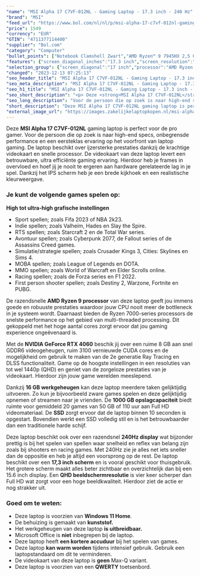 ```yaml
---
"name": "MSI Alpha 17 C7VF-012NL - Gaming Laptop - 17.3 inch - 240 Hz"
"brand": "MSI"
"feed_url": "https://www.bol.com/nl/nl/p/msi-alpha-17-c7vf-012nl-gaming-laptop-17-3-inch-240-hz/9300000151784160"
"price": 1549
"currency": "EUR"
"GTIN": "4711377114400"
"supplier": "Bol.com"
"category": "Computer"
"bullet_points": ["Notebook Clamshell Zwart","AMD Ryzen™ 9 7945HX 2,5 GHz","43,9 cm (17.3\") Quad HD 2560 x 1440 Pixels","16 GB DDR5-SDRAM 5200 MHz 2 x 8 GB","1 TB SSD","NVIDIA GeForce RTX 4060 8 GB AMD Radeon 610M","Wi-Fi 6E (802.11ax) Ethernet LAN 2500 Mbit/s Bluetooth 5.3","99,9 Wh 240 W","Windows 11 Home"]
"features": {"screen_diagonal_inches":"17.3 inch","screen_resolution":"2560 x 1440 Pixels","processor_family":"AMD Ryzen™ 9","memory_size":"16 GB","memory_type":"DDR5-SDRAM","total_storage_space":"1 TB","graphics_card":"NVIDIA GeForce RTX 4060","graphics_memory_size":"8 GB","operating_system":"Windows 11 Home","battery_capacity":"99,9 Wh","width":"397 mm","depth":"284 mm","height":"25,9 mm","weight":"2,8 kg","purpose_laptop":"Gaming"}
"selection_group": {"screen_diagonal":"17 inch","processor":"AMD Ryzen 9","changed_price_past_3_days":false,"product_family":"Alpha"}
"changed": "2023-12-13 07:25:13"
"seo_header_title": "MSI Alpha 17 C7VF-012NL - Gaming Laptop - 17.3 inch - 240 Hz"
"seo_meta_description": "MSI Alpha 17 C7VF-012NL - Gaming Laptop - 17.3 inch - 240 Hz"
"seo_h1_title": "MSI Alpha 17 C7VF-012NL - Gaming Laptop - 17.3 inch - 240 Hz"
"seo_short_description": "<p> Deze <strong>MSI Alpha 17 C7VF-012NL</strong> gaming laptop is perfect voor de pro gamer."
"seo_long_description": "Voor de persoon die op zoek is naar high-end specs, onbegrensde performance en een eersteklas ervaring op het voorfront van laptop gaming. De laptop beschikt over ijzersterke prestaties dankzij de krachtige videokaart en snelle processor. De videokaart van deze laptop levert een betrouwbare, ultra efficiënte gaming ervaring. Hierdoor heb je frames in overvloed en hoef jij je nooit te ergeren aan hardware gerelateerde lag in je spel. Dankzij het IPS scherm heb je een brede kijkhoek en een realistische kleurweergave. </p> <h3>Je kunt de volgende games spelen op:</h3> <p> <strong>High tot ultra-high grafische instellingen</strong> </p> <ul> <li>Sport spellen; zoals Fifa 2023 of NBA 2k23. </li> <li>Indie spellen; zoals Valheim, Hades en Slay the Spire. </li> <li>RTS spellen; zoals Starcraft 2 en de Total War series. </li> <li>Avontuur spellen; zoals Cyberpunk 2077, de Fallout series of de Assassins Creed games. </li> <li>Simulatie/strategie spellen; zoals Crusader Kings 3, Cities: Skylines en Sims 4. </li> <li>MOBA spellen; zoals League of Legends en DOTA. </li> <li>MMO spellen; zoals World of Warcraft en Elder Scrolls online. </li> <li>Racing spellen; zoals de Forza series en F1 2022. </li> <li>First person shooter spellen; zoals Destiny 2, Warzone, Fortnite en PUBG. </li> </ul> <p> De razendsnelle <strong>AMD Ryzen 9 processor</strong> van deze laptop geeft jou immens goede en robuuste prestaties waardoor jouw CPU nooit meer de bottleneck in je systeem wordt. Daarnaast bieden de Ryzen 7000-series processors de snelste performance op het gebied van multi-threaded processing. Dit gekoppeld met het hoge aantal cores zorgt ervoor dat jou gaming experience ongeëvenaard is. </p> <p> Met de <strong>NVIDIA GeForce RTX 4060</strong> beschik jij over een ruime 8 GB aan snel GDDR6 videogeheugen, ruim 3100 vernieuwde CUDA cores en de mogelijkheid om gebruik te maken van de 2e generatie Ray Tracing en DLSS functionaliteit. Game op de hoogste instellingen in een resoluties van tot wel 1440p (QHD) en geniet van de zorgeloze prestaties van je videokaart. Hierdoor zijn jouw game werelden meeslepend. </p> <p> Dankzij <strong>16 GB werkgeheugen</strong> kan deze laptop meerdere taken gelijktijdig uitvoeren. Zo kun je bijvoorbeeld zware games spelen en deze gelijktijdig opnemen of streamen naar je vrienden. De <strong>1000 GB opslagcapaciteit</strong> biedt ruimte voor gemiddeld 20 games van 50 GB of 110 uur aan Full HD videomateriaal. De <strong>SSD</strong> zorgt ervoor dat de laptop binnen 10 seconden is opgestart. Bovendien werkt een SSD volledig stil en is het betrouwbaarder dan een traditionele harde schijf. </p> <p> Deze laptop beschikt ook over een razendsnel <strong> 240Hz display</strong> wat bijzonder prettig is bij het spelen van spellen waar snelheid en reflex van belang zijn zoals bij shooters en racing games. Met 240Hz zie je alles net iets sneller dan de oppositie en heb je altijd een voorsprong op de rest. De laptop beschikt over een <strong>17,3 inch scherm</strong> en is vooral geschikt voor thuisgebruik. Het grotere scherm maakt alles beter zichtbaar en overzichtelijk dan bij een <strong> </strong>15. 6 inch display. Een <strong>QHD beeldschermresolutie</strong> is vier keer scherper dan Full HD wat zorgt voor een hoge beeldkwaliteit. Hierdoor ziet de actie er nog strakker uit. </p> <h3> </h3> <h3>Goed om te weten:</h3> <ul> <li>Deze laptop is voorzien van <strong>Windows 11 Home</strong>. </li> <li>De behuizing is gemaakt van <strong>kunststof. </strong></li> <li>Het werkgeheugen van deze laptop <strong>is uitbreidbaar. </strong></li> <li>Microsoft Office is <strong>niet</strong> inbegrepen bij de laptop. </li> <li>Deze laptop heeft <strong> een kortere accuduur</strong> bij het spelen van games. </li> <li>Deze laptop <strong> kan warm worden</strong> tijdens intensief gebruik. Gebruik een laptopstandaard om dit te verminderen. </li> <li>De videokaart van deze laptop is <strong>geen</strong> Max-Q variant. </li> <li>Deze laptop is voorzien van een <strong>QWERTY</strong> toetsenbord. </li> </ul>"
"short_description": "Deze MSI Alpha 17 C7VF-012NL gaming laptop is perfect voor de pro gamer. Voor de persoon die op zoek is naar high-end specs, onbegrensde performance en een eersteklas ervaring op het voorfront van laptop gaming. De laptop beschikt over ijzersterke prestaties dankzij de krachtige videokaart en snelle processor. De videokaart van deze laptop levert een betrouwbare, ultra efficiënte gaming ervaring. Hierdoor heb je frames in overvloed en hoef jij je nooit te ergeren aan hardware gerelateerde lag in je spel. Dankzij het IPS scherm heb je een brede kijkhoek en een realistische kleurweergave. Je kunt de volgende games spelen op: High tot ultra-high grafische instellingen Sport spellen; zoals Fifa 2023 of NBA 2k23. Indie spellen; zoals Valheim, Hades en Slay the Spire. RTS spellen; zoals Starcraft 2 en de Total War series. Avontuur spellen; zoals Cyberpunk 2077, de Fallout series of de Assassins Creed games. Simulatie/strategie spellen; zoals Crusader Kings 3, Cities: Skylines en Sims 4. MOBA spellen; zoals League of Legends en DOTA. MMO spellen; zoals World of Warcraft en Elder Scrolls online. Racing spellen; zoals de Forza series en F1 2022. First person shooter spellen; zoals Destiny 2, Warzone, Fortnite en PUBG. De razendsnelle AMD Ryzen 9 processor van deze laptop geeft jou immens goede en robuuste prestaties waardoor jouw CPU nooit meer de bottleneck in je systeem wordt. Daarnaast bieden de Ryzen 7000-series processors de snelste performance op het gebied van multi-threaded processing. Dit gekoppeld met het hoge aantal cores zorgt ervoor dat jou gaming experience ongeëvenaard is. Met de NVIDIA GeForce RTX 4060 beschik jij over een ruime 8 GB aan snel GDDR6 videogeheugen, ruim 3100 vernieuwde CUDA cores en de mogelijkheid om gebruik te maken van de 2e generatie Ray Tracing en DLSS functionaliteit. Game op de hoogste instellingen in een resoluties van tot wel 1440p (QHD) en geniet van de zorgeloze prestaties van je videokaart. Hierdoor zijn jouw game werelden meeslepend. Dankzij 16 GB werkgeheugen kan deze laptop meerdere taken gelijktijdig uitvoeren. Zo kun je bijvoorbeeld zware games spelen en deze gelijktijdig opnemen of streamen naar je vrienden. De 1000 GB opslagcapaciteit biedt ruimte voor gemiddeld 20 games van 50 GB of 110 uur aan Full HD videomateriaal. De SSD zorgt ervoor dat de laptop binnen 10 seconden is opgestart. Bovendien werkt een SSD volledig stil en is het betrouwbaarder dan een traditionele harde schijf. Deze laptop beschikt ook over een razendsnel 240Hz display wat bijzonder prettig is bij het spelen van spellen waar snelheid en reflex van belang zijn zoals bij shooters en racing games. Met 240Hz zie je alles net iets sneller dan de oppositie en heb je altijd een voorsprong op de rest. De laptop beschikt over een 17,3 inch scherm en is vooral geschikt voor thuisgebruik. Het grotere scherm maakt alles beter zichtbaar en overzichtelijk dan bij een 15.6 inch display. Een QHD beeldschermresolutie is vier keer scherper dan Full HD wat zorgt voor een hoge beeldkwaliteit. Hierdoor ziet de actie er nog strakker uit. Goed om te weten: Deze laptop is voorzien van Windows 11 Home. De behuizing is gemaakt van kunststof. Het werkgeheugen van deze laptop is uitbreidbaar. Microsoft Office is niet inbegrepen bij de laptop. Deze laptop heeft een kortere accuduur bij het spelen van games. Deze laptop kan warm worden tijdens intensief gebruik. Gebruik een laptopstandaard om dit te verminderen. De videokaart van deze laptop is geen Max-Q variant. Deze laptop is voorzien van een QWERTY toetsenbord."
"external_image_url": "https://images.zakelijkelaptopkopen.nl/msi-alpha-17-c7vf-012nl-gaming-laptop-17-3-inch-240-hz-2.webp"
---
```


<p> Deze <strong>MSI Alpha 17 C7VF-012NL</strong> gaming laptop is perfect voor de pro gamer. Voor de persoon die op zoek is naar high-end specs, onbegrensde performance en een eersteklas ervaring op het voorfront van laptop gaming. De laptop beschikt over ijzersterke prestaties dankzij de krachtige videokaart en snelle processor. De videokaart van deze laptop levert een betrouwbare, ultra efficiënte gaming ervaring. Hierdoor heb je frames in overvloed en hoef jij je nooit te ergeren aan hardware gerelateerde lag in je spel. Dankzij het IPS scherm heb je een brede kijkhoek en een realistische kleurweergave. </p> <h3>Je kunt de volgende games spelen op:</h3> <p> <strong>High tot ultra-high grafische instellingen</strong> </p> <ul> <li>Sport spellen; zoals Fifa 2023 of NBA 2k23.</li> <li>Indie spellen; zoals Valheim, Hades en Slay the Spire.</li> <li>RTS spellen; zoals Starcraft 2 en de Total War series.</li> <li>Avontuur spellen; zoals Cyberpunk 2077, de Fallout series of de Assassins Creed games.</li> <li>Simulatie/strategie spellen; zoals Crusader Kings 3, Cities: Skylines en Sims 4.</li> <li>MOBA spellen; zoals League of Legends en DOTA.</li> <li>MMO spellen; zoals World of Warcraft en Elder Scrolls online.</li> <li>Racing spellen; zoals de Forza series en F1 2022.</li> <li>First person shooter spellen; zoals Destiny 2, Warzone, Fortnite en PUBG.</li> </ul> <p>  De razendsnelle <strong>AMD Ryzen 9 processor</strong> van deze laptop geeft jou immens goede en robuuste prestaties waardoor jouw CPU nooit meer de bottleneck in je systeem wordt. Daarnaast bieden de Ryzen 7000-series processors de snelste performance op het gebied van multi-threaded processing. Dit gekoppeld met het hoge aantal cores zorgt ervoor dat jou gaming experience ongeëvenaard is. </p> <p> Met de <strong>NVIDIA GeForce RTX 4060</strong> beschik jij over een ruime 8 GB aan snel GDDR6 videogeheugen, ruim 3100 vernieuwde CUDA cores en de mogelijkheid om gebruik te maken van de 2e generatie Ray Tracing en DLSS functionaliteit. Game op de hoogste instellingen in een resoluties van tot wel 1440p (QHD) en geniet van de zorgeloze prestaties van je videokaart. Hierdoor zijn jouw game werelden meeslepend. </p> <p> Dankzij <strong>16 GB werkgeheugen</strong> kan deze laptop meerdere taken gelijktijdig uitvoeren. Zo kun je bijvoorbeeld zware games spelen en deze gelijktijdig opnemen of streamen naar je vrienden. De <strong>1000 GB opslagcapaciteit</strong> biedt ruimte voor gemiddeld 20 games van 50 GB of 110 uur aan Full HD videomateriaal. De <strong>SSD</strong> zorgt ervoor dat de laptop binnen 10 seconden is opgestart. Bovendien werkt een SSD volledig stil en is het betrouwbaarder dan een traditionele harde schijf. </p> <p> Deze laptop beschikt ook over een razendsnel <strong> 240Hz display</strong> wat bijzonder prettig is bij het spelen van spellen waar snelheid en reflex van belang zijn zoals bij shooters en racing games. Met 240Hz zie je alles net iets sneller dan de oppositie en heb je altijd een voorsprong op de rest. De laptop beschikt over een <strong>17,3 inch scherm</strong> en is vooral geschikt voor thuisgebruik. Het grotere scherm maakt alles beter zichtbaar en overzichtelijk dan bij een <strong> </strong>15.6 inch display. Een <strong>QHD beeldschermresolutie</strong> is vier keer scherper dan Full HD wat zorgt voor een hoge beeldkwaliteit. Hierdoor ziet de actie er nog strakker uit. </p> <h3> </h3> <h3>Goed om te weten:</h3> <ul> <li>Deze laptop is voorzien van <strong>Windows 11 Home</strong>.</li> <li>De behuizing is gemaakt van <strong>kunststof.</strong></li> <li>Het werkgeheugen van deze laptop <strong>is uitbreidbaar.</strong></li> <li>Microsoft Office is <strong>niet</strong> inbegrepen bij de laptop.</li> <li>Deze laptop heeft <strong> een kortere accuduur</strong> bij het spelen van games.</li> <li>Deze laptop <strong> kan warm worden</strong> tijdens intensief gebruik. Gebruik een laptopstandaard om dit te verminderen.</li> <li>De videokaart van deze laptop is <strong>geen</strong> Max-Q variant.</li> <li>Deze laptop is voorzien van een <strong>QWERTY</strong> toetsenbord.</li> </ul>